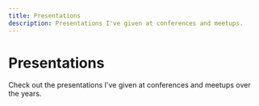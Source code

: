 ```yaml
---
title: Presentations
description: Presentations I've given at conferences and meetups.
---
```


# Presentations

Check out the presentations I've given at conferences and meetups over the years.

